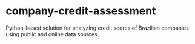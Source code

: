 # company-credit-assessment
Python-based solution for analyzing credit scores of Brazilian companies using public and online data sources.
